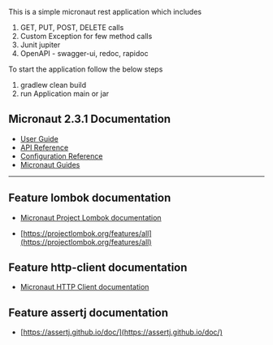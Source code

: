 This is a simple micronaut rest application which includes

1. GET, PUT, POST, DELETE calls
2. Custom Exception for few method calls
3. Junit jupiter
4. OpenAPI - swagger-ui, redoc, rapidoc

To start the application follow the below steps

1. gradlew clean build
2. run Application main or jar


## Micronaut 2.3.1 Documentation

- [User Guide](https://docs.micronaut.io/2.3.1/guide/index.html)
- [API Reference](https://docs.micronaut.io/2.3.1/api/index.html)
- [Configuration Reference](https://docs.micronaut.io/2.3.1/guide/configurationreference.html)
- [Micronaut Guides](https://guides.micronaut.io/index.html)
---

## Feature lombok documentation

- [Micronaut Project Lombok documentation](https://docs.micronaut.io/latest/guide/index.html#lombok)

- [https://projectlombok.org/features/all](https://projectlombok.org/features/all)

## Feature http-client documentation

- [Micronaut HTTP Client documentation](https://docs.micronaut.io/latest/guide/index.html#httpClient)

## Feature assertj documentation

- [https://assertj.github.io/doc/](https://assertj.github.io/doc/)

